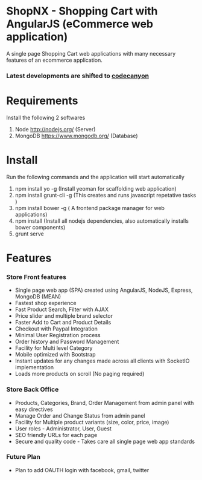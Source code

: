 # ShopNX - Shopping Cart with AngularJS (eCommerce web application)
A single page Shopping Cart web applications with many necessary features of an ecommerce application.

### Latest developments are shifted to <a href="http://codecanyon.net/item/shopnx-angularjs-ecommerce-web-application/12957259">codecanyon</a> 

# Requirements
Install the following 2 softwares

1.    Node http://nodejs.org/ (Server)
2.    MongoDB https://www.mongodb.org/ (Database)

# Install
Run the following commands and the application will start automatically

1.    npm install yo -g (Install yeoman for scaffolding web application)
2.    npm install grunt-cli -g (This creates and runs javascript repetative tasks )
3.    npm install bower -g ( A frontend package manager for web applications)
4.    npm install (Install all nodejs dependencies, also automatically installs bower components)
5.    grunt serve

# Features
### Store Front features
*  Single page web app (SPA) created using AngularJS, NodeJS, Express, MongoDB (MEAN)
*  Fastest shop experience
*  Fast Product Search, Filter with AJAX
*  Price slider and multiple brand selector
*  Faster Add to Cart and Product Details
*  Checkout with Paypal Integration
*  Minimal User Registration process
*  Order history and Password Management
*  Facility for Multi level Category
*  Mobile optimized with Bootstrap
*  Instant updates for any changes made across all clients with SocketIO implementation
*  Loads more products on scroll (No paging required)

### Store Back Office
*  Products, Categories, Brand, Order Management from admin panel with easy directives
*  Manage Order and Change Status from admin panel
*  Facility for Multiple product variants (size, color, price, image)
*  User roles - Administrator, User, Guest
*  SEO friendly URLs for each page
*  Secure and quality code - Takes care all single page web app standards

### Future Plan
* Plan to add OAUTH login with facebook, gmail, twitter
